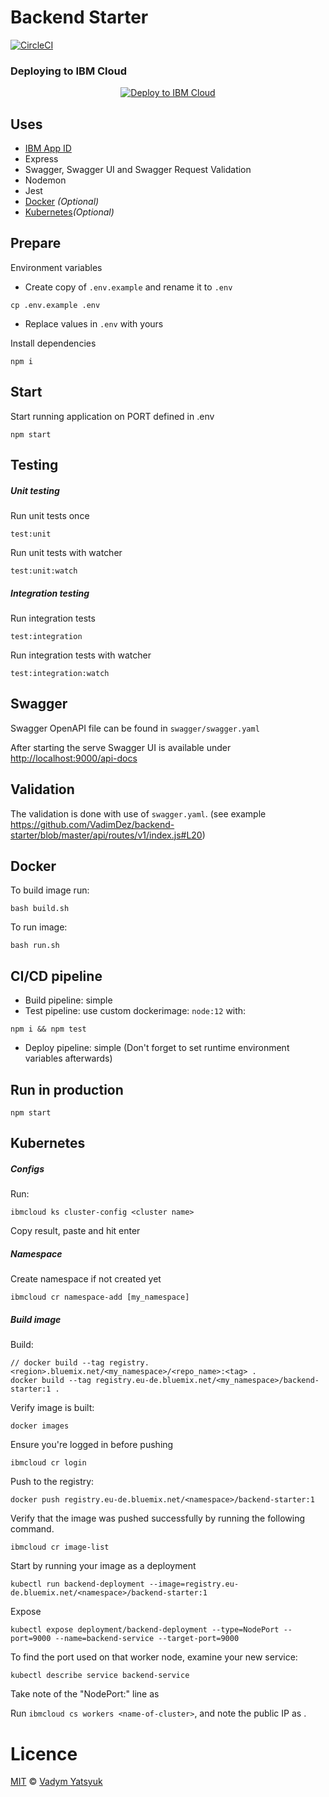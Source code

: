 # Backend Starter

[![CircleCI](https://circleci.com/gh/VadimDez/backend-starter.svg?style=svg)](https://circleci.com/gh/VadimDez/backend-starter) 

### Deploying to IBM Cloud

<p align="center">
    <a href="https://cloud.ibm.com/devops/setup/deploy?repository=https://github.com/VadimDez/backend-starter&branch=master">
    <img src="https://cloud.ibm.com/devops/setup/deploy/button_x2.png" alt="Deploy to IBM Cloud">
    </a>
</p>

## Uses

- [IBM App ID](https://www.ibm.com/cloud/app-id)
- Express
- Swagger, Swagger UI and Swagger Request Validation
- Nodemon
- Jest
- [Docker](#docker) _(Optional)_
- [Kubernetes](#kubernetes)_(Optional)_

## Prepare

Environment variables

- Create copy of `.env.example` and rename it to `.env`

```
cp .env.example .env
```

- Replace values in `.env` with yours

Install dependencies

```
npm i
```

## Start

Start running application on PORT defined in .env

```
npm start
```

## Testing

##### Unit testing

Run unit tests once

```
test:unit
```

Run unit tests with watcher

```
test:unit:watch
```

##### Integration testing

Run integration tests

```
test:integration
```

Run integration tests with watcher

```
test:integration:watch
```

## Swagger

Swagger OpenAPI file can be found in `swagger/swagger.yaml`

After starting the serve Swagger UI is available under <http://localhost:9000/api-docs>

## Validation

The validation is done with use of `swagger.yaml`. (see example <https://github.com/VadimDez/backend-starter/blob/master/api/routes/v1/index.js#L20>)

## Docker

To build image run:

```
bash build.sh
```

To run image:

```
bash run.sh
```

## CI/CD pipeline

- Build pipeline: simple
- Test pipeline: use custom dockerimage: `node:12` with:

```
npm i && npm test
```

- Deploy pipeline: simple (Don't forget to set runtime environment variables afterwards)

## Run in production

```
npm start
```

## Kubernetes

##### Configs

Run:

```
ibmcloud ks cluster-config <cluster name>
```

Copy result, paste and hit enter

##### Namespace
Create namespace if not created yet

```
ibmcloud cr namespace-add [my_namespace]
```

##### Build image

Build:

```
// docker build --tag registry.<region>.bluemix.net/<my_namespace>/<repo_name>:<tag> .
docker build --tag registry.eu-de.bluemix.net/<my_namespace>/backend-starter:1 .
```

Verify image is built:

```
docker images
```

Ensure you're logged in before pushing

```
ibmcloud cr login
```

Push to the registry:

```
docker push registry.eu-de.bluemix.net/<namespace>/backend-starter:1
```

Verify that the image was pushed successfully by running the following command.

```
ibmcloud cr image-list
```

Start by running your image as a deployment

```
kubectl run backend-deployment --image=registry.eu-de.bluemix.net/<namespace>/backend-starter:1
```

Expose

```
kubectl expose deployment/backend-deployment --type=NodePort --port=9000 --name=backend-service --target-port=9000
```

To find the port used on that worker node, examine your new service:

```
kubectl describe service backend-service
```

Take note of the "NodePort:" line as <nodeport>

Run `ibmcloud cs workers <name-of-cluster>`, and note the public IP as <public-IP>.

# Licence

[MIT](https://tldrlegal.com/license/mit-license) © [Vadym Yatsyuk](https://github.com/vadimdez)
